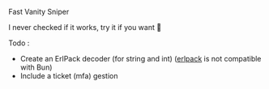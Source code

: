 Fast Vanity Sniper

I never checked if it works, try it if you want 🙏

Todo : 
- Create an ErlPack decoder (for string and int) ([erlpack](https://github.com/discord/erlpack) is not compatible with Bun)
- Include a ticket (mfa) gestion
